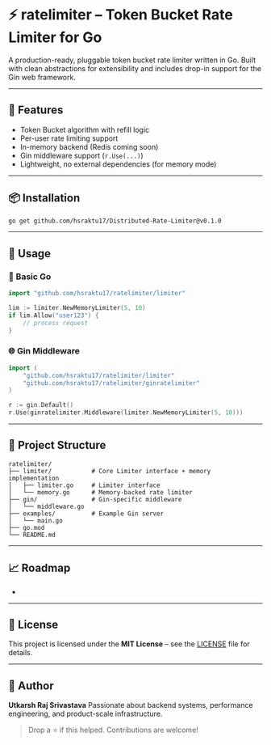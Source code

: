 # ⚡ ratelimiter – Token Bucket Rate Limiter for Go

&#x20;

A production-ready, pluggable token bucket rate limiter written in Go. Built with clean abstractions for extensibility and includes drop-in support for the Gin web framework.

---

## 🚀 Features

* Token Bucket algorithm with refill logic
* Per-user rate limiting support
* In-memory backend (Redis coming soon)
* Gin middleware support (`r.Use(...)`)
* Lightweight, no external dependencies (for memory mode)

---

## 📦 Installation

```bash
go get github.com/hsraktu17/Distributed-Rate-Limiter@v0.1.0
```

---

## 🧱 Usage

### 🧠 Basic Go

```go
import "github.com/hsraktu17/ratelimiter/limiter"

lim := limiter.NewMemoryLimiter(5, 10)
if lim.Allow("user123") {
    // process request
}
```

### 🌐 Gin Middleware

```go
import (
    "github.com/hsraktu17/ratelimiter/limiter"
    "github.com/hsraktu17/ratelimiter/ginratelimiter"
)

r := gin.Default()
r.Use(ginratelimiter.Middleware(limiter.NewMemoryLimiter(5, 10)))
```

---

## 📂 Project Structure

```
ratelimiter/
├── limiter/           # Core Limiter interface + memory implementation
│   ├── limiter.go     # Limiter interface
│   └── memory.go      # Memory-backed rate limiter
├── gin/               # Gin-specific middleware
│   └── middleware.go
├── examples/          # Example Gin server
│   └── main.go
├── go.mod
└── README.md
```

---

## 📈 Roadmap

*

---

## 📄 License

This project is licensed under the **MIT License** – see the [LICENSE](./LICENSE) file for details.

---

## 👤 Author

**Utkarsh Raj Srivastava**
Passionate about backend systems, performance engineering, and product-scale infrastructure.

> Drop a ⭐ if this helped. Contributions are welcome!
